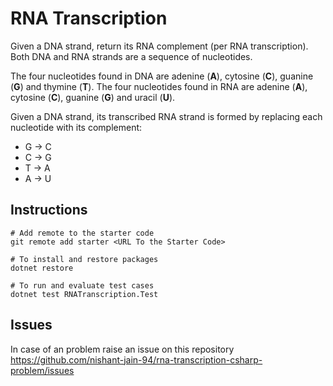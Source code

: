 # RNA Transcription

Given a DNA strand, return its RNA complement (per RNA transcription).
Both DNA and RNA strands are a sequence of nucleotides.

The four nucleotides found in DNA are adenine (**A**), cytosine (**C**), guanine (**G**) and thymine (**T**).
The four nucleotides found in RNA are adenine (**A**), cytosine (**C**), guanine (**G**) and uracil (**U**).

Given a DNA strand, its transcribed RNA strand is formed by replacing each nucleotide with its complement:
  - G -> C
  - C -> G
  - T -> A
  - A -> U

## Instructions

```
# Add remote to the starter code
git remote add starter <URL To the Starter Code>

# To install and restore packages
dotnet restore

# To run and evaluate test cases
dotnet test RNATranscription.Test
```

## Issues

In case of an problem raise an issue on this repository https://github.com/nishant-jain-94/rna-transcription-csharp-problem/issues
